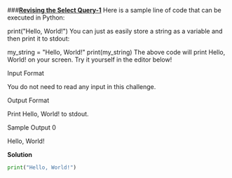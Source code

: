 ###**[Revising the Select Query-1](https://www.hackerrank.com/challenges/py-hello-world/problem?isFullScreen=true)**
Here is a sample line of code that can be executed in Python:

print("Hello, World!")
You can just as easily store a string as a variable and then print it to stdout:

my_string = "Hello, World!"
print(my_string)
The above code will print Hello, World! on your screen. Try it yourself in the editor below!

Input Format

You do not need to read any input in this challenge.

Output Format

Print Hello, World! to stdout.

Sample Output 0

Hello, World!

**Solution**
```python 3.0
print("Hello, World!")
```